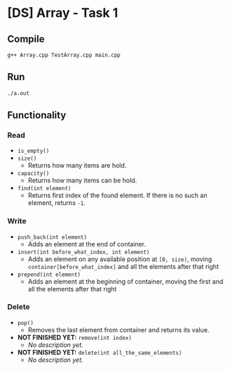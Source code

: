 # [DS] Array - Task 1
<!-- Made on C++11 -->

## Compile
```bash
g++ Array.cpp TestArray.cpp main.cpp
```

## Run
```bash
./a.out
```

## Functionality
### Read
- `is_empty()`
- `size()`
  - Returns how many items are hold.
- `capacity()`
  - Returns how many items can be hold.
- `find(int element)`
  - Returns first index of the found element.
    If there is no such an element, returns `-1`.

### Write
- `push_back(int element)`
  - Adds an element at the end of container.
- `insert(int before_what_index, int element)`
  - Adds an element on any available position at `[0, size)`,
    moving `container[before_what_index]` and all the elements after that right
- `prepend(int element)`
  - Adds an element at the beginning of container,
    moving the first and all the elements after that right

### Delete
- `pop()`
  - Removes the last element from container
    and returns its value.
- **NOT FINISHED YET:** `remove(int index)`
  - _No description yet._
- **NOT FINISHED YET:** `delete(int all_the_same_elements)`
  - _No description yet._
